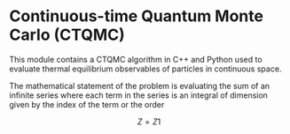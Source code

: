 # Continuous-time Quantum Monte Carlo (CTQMC)

This module contains a CTQMC algorithm in C++ and Python used to evaluate thermal equilibrium observables of particles in continuous space.

The mathematical statement of the problem is evaluating the sum of an infinite series where each term in the series is an integral of dimension given by the index of the term or the order

$$
Z = Z1
$$
